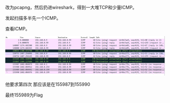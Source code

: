 改为pcapng，然后扔进wireshark，得到一大堆TCP和少量ICMP。

发起扫描多半先一个ICMP。

查看ICMP。

![在这里插入图片描述](images\watermark,type_ZmFuZ3poZW5naGVpdGk,shadow_10,text_aHR0cHM6Ly9ibG9nLmNzZG4ubmV0L3dlaXhpbl80NDYwNDU0MQ==,size_16,color_FFFFFF,t_70)

他要求第四次
那应该是在155987到155990

最终155989为Flag

